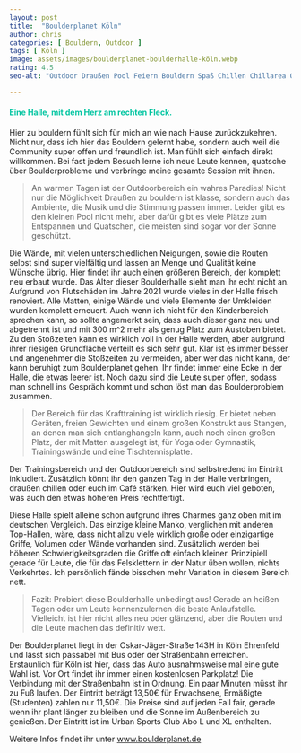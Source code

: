 ```yaml
---
layout: post
title:  "Boulderplanet Köln"
author: chris
categories: [ Bouldern, Outdoor ]
tags: [ Köln ]
image: assets/images/boulderplanet-boulderhalle-köln.webp
rating: 4.5
seo-alt: "Outdoor Draußen Pool Feiern Bouldern Spaß Chillen Chillarea Outdoorbereich Sommer Hitze Boulderplanet Köln Klettern Kletterhalle"

---
```



#### <span style="color:#00c5a1">Eine Halle, mit dem Herz am rechten Fleck.</span>
Hier zu bouldern fühlt sich für mich an wie nach Hause zurückzukehren. Nicht nur, dass ich hier das Bouldern gelernt habe, sondern auch weil die Community super offen und freundlich ist. Man fühlt sich einfach direkt willkommen. Bei fast jedem Besuch lerne ich neue Leute kennen, quatsche über Boulderprobleme und verbringe meine gesamte Session mit ihnen. 

>An warmen Tagen ist der Outdoorbereich ein wahres Paradies! Nicht nur die Möglichkeit Draußen zu bouldern ist klasse, sondern auch das Ambiente, die Musik und die Stimmung passen immer. Leider gibt es den kleinen Pool nicht mehr, aber dafür gibt es viele Plätze zum Entspannen und Quatschen, die meisten sind sogar vor der Sonne geschützt. 


Die Wände, mit vielen unterschiedlichen Neigungen, sowie die Routen selbst sind super vielfältig und lassen an Menge und Qualität keine Wünsche übrig. Hier findet ihr auch einen größeren Bereich, der komplett neu erbaut wurde. Das Alter dieser Boulderhalle sieht man ihr echt nicht an.
Aufgrund von Flutschäden im Jahre 2021 wurde vieles in der Halle frisch renoviert. Alle Matten, einige Wände und viele Elemente der Umkleiden wurden komplett erneuert.
Auch wenn ich nicht für den Kinderbereich sprechen kann, so sollte angemerkt sein, dass auch dieser ganz neu und abgetrennt ist und mit 300 m^2 mehr als genug Platz zum Austoben bietet. Zu den Stoßzeiten kann es wirklich voll in der Halle werden, aber aufgrund ihrer riesigen Grundfläche verteilt es sich sehr gut. Klar ist es immer besser und angenehmer die Stoßzeiten zu vermeiden, aber wer das nicht kann, der kann beruhigt zum Boulderplanet gehen. Ihr findet immer eine Ecke in der Halle, die etwas leerer ist. Noch dazu sind die Leute super offen, sodass man schnell ins Gespräch kommt und schon löst man das Boulderproblem zusammen.

>Der Bereich für das Krafttraining ist wirklich riesig. Er bietet neben Geräten, freien Gewichten und einem großen Konstrukt aus Stangen, an denen man sich entlanghangeln kann, auch noch einen großen Platz, der mit Matten ausgelegt ist, für Yoga oder Gymnastik, Trainingswände und eine Tischtennisplatte. 

Der Trainingsbereich und der Outdoorbereich sind selbstredend im Eintritt inkludiert. Zusätzlich könnt ihr den ganzen Tag in der Halle verbringen, draußen chillen oder euch im Café stärken. Hier wird euch viel geboten, was auch den etwas höheren Preis rechtfertigt.

Diese Halle spielt alleine schon aufgrund ihres Charmes ganz oben mit im deutschen Vergleich. Das einzige kleine Manko, verglichen mit anderen Top-Hallen, wäre, dass nicht allzu viele wirklich große oder einzigartige Griffe, Volumen oder Wände vorhanden sind. Zusätzlich werden bei höheren Schwierigkeitsgraden die Griffe oft einfach kleiner. Prinzipiell gerade für Leute, die für das Felsklettern in der Natur üben wollen, nichts Verkehrtes. Ich persönlich fände bisschen mehr Variation in diesem Bereich nett.         

> Fazit: Probiert diese Boulderhalle unbedingt aus! Gerade an heißen Tagen oder um Leute kennenzulernen die beste Anlaufstelle. Vielleicht ist hier nicht alles neu oder glänzend, aber die Routen und die Leute machen das definitiv wett.


 
Der Boulderplanet liegt in der Oskar-Jäger-Straße 143H in Köln Ehrenfeld und lässt sich passabel mit Bus oder der Straßenbahn erreichen. Erstaunlich für Köln ist hier, dass das Auto ausnahmsweise mal eine gute Wahl ist. Vor Ort findet ihr immer einen kostenlosen Parkplatz! Die Verbindung mit der Straßenbahn ist in Ordnung. Ein paar Minuten müsst ihr zu Fuß laufen. Der Eintritt beträgt 13,50€ für Erwachsene, Ermäßigte (Studenten) zahlen nur 11,50€. Die Preise sind auf jeden Fall fair, gerade wenn ihr plant länger zu bleiben und die Sonne im Außenbereich zu genießen. Der Eintritt ist im Urban Sports Club Abo L und XL enthalten.

Weitere Infos findet ihr unter <a href="https://boulderplanet.de/" target="_blank">www.boulderplanet.de</a>
